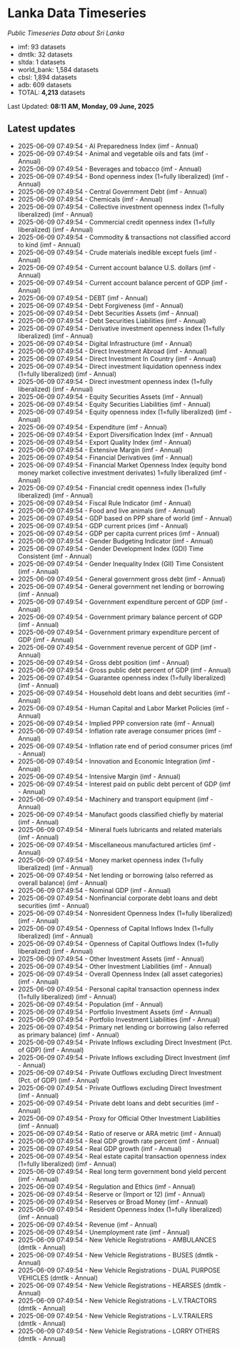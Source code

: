 # Lanka Data Timeseries
*Public Timeseries Data about Sri Lanka*

* imf: 93 datasets
* dmtlk: 32 datasets
* sltda: 1 datasets
* world_bank: 1,584 datasets
* cbsl: 1,894 datasets
* adb: 609 datasets
* TOTAL: **4,213** datasets

Last Updated: **08:11 AM, Monday, 09 June, 2025**

## Latest updates

* 2025-06-09 07:49:54 - AI Preparedness Index (imf - Annual)
* 2025-06-09 07:49:54 - Animal and vegetable oils and fats (imf - Annual)
* 2025-06-09 07:49:54 - Beverages and tobacco (imf - Annual)
* 2025-06-09 07:49:54 - Bond openness index (1=fully liberalized) (imf - Annual)
* 2025-06-09 07:49:54 - Central Government Debt (imf - Annual)
* 2025-06-09 07:49:54 - Chemicals (imf - Annual)
* 2025-06-09 07:49:54 - Collective investment openness index (1=fully liberalized) (imf - Annual)
* 2025-06-09 07:49:54 - Commercial credit openness index (1=fully liberalized) (imf - Annual)
* 2025-06-09 07:49:54 - Commodity & transactions not classified accord to kind (imf - Annual)
* 2025-06-09 07:49:54 - Crude materials inedible except fuels (imf - Annual)
* 2025-06-09 07:49:54 - Current account balance U.S. dollars (imf - Annual)
* 2025-06-09 07:49:54 - Current account balance percent of GDP (imf - Annual)
* 2025-06-09 07:49:54 - DEBT (imf - Annual)
* 2025-06-09 07:49:54 - Debt Forgiveness (imf - Annual)
* 2025-06-09 07:49:54 - Debt Securities Assets (imf - Annual)
* 2025-06-09 07:49:54 - Debt Securities Liabilities (imf - Annual)
* 2025-06-09 07:49:54 - Derivative investment openness index (1=fully liberalized) (imf - Annual)
* 2025-06-09 07:49:54 - Digital Infrastructure (imf - Annual)
* 2025-06-09 07:49:54 - Direct Investment Abroad (imf - Annual)
* 2025-06-09 07:49:54 - Direct Investment In Country (imf - Annual)
* 2025-06-09 07:49:54 - Direct investment liquidation openness index (1=fully liberalized) (imf - Annual)
* 2025-06-09 07:49:54 - Direct investment openness index (1=fully liberalized) (imf - Annual)
* 2025-06-09 07:49:54 - Equity Securities Assets (imf - Annual)
* 2025-06-09 07:49:54 - Equity Securities Liabilities (imf - Annual)
* 2025-06-09 07:49:54 - Equity openness index (1=fully liberalized) (imf - Annual)
* 2025-06-09 07:49:54 - Expenditure (imf - Annual)
* 2025-06-09 07:49:54 - Export Diversification Index (imf - Annual)
* 2025-06-09 07:49:54 - Export Quality Index (imf - Annual)
* 2025-06-09 07:49:54 - Extensive Margin (imf - Annual)
* 2025-06-09 07:49:54 - Financial Derivatives (imf - Annual)
* 2025-06-09 07:49:54 - Financial Market Openness Index (equity bond money market collective investment derivates) 1=fully liberalized (imf - Annual)
* 2025-06-09 07:49:54 - Financial credit openness index (1=fully liberalized) (imf - Annual)
* 2025-06-09 07:49:54 - Fiscal Rule Indicator (imf - Annual)
* 2025-06-09 07:49:54 - Food and live animals (imf - Annual)
* 2025-06-09 07:49:54 - GDP based on PPP share of world (imf - Annual)
* 2025-06-09 07:49:54 - GDP current prices (imf - Annual)
* 2025-06-09 07:49:54 - GDP per capita current prices (imf - Annual)
* 2025-06-09 07:49:54 - Gender Budgeting Indicator (imf - Annual)
* 2025-06-09 07:49:54 - Gender Development Index (GDI) Time Consistent (imf - Annual)
* 2025-06-09 07:49:54 - Gender Inequality Index (GII) Time Consistent (imf - Annual)
* 2025-06-09 07:49:54 - General government gross debt (imf - Annual)
* 2025-06-09 07:49:54 - General government net lending or borrowing (imf - Annual)
* 2025-06-09 07:49:54 - Government expenditure percent of GDP (imf - Annual)
* 2025-06-09 07:49:54 - Government primary balance percent of GDP (imf - Annual)
* 2025-06-09 07:49:54 - Government primary expenditure percent of GDP (imf - Annual)
* 2025-06-09 07:49:54 - Government revenue percent of GDP (imf - Annual)
* 2025-06-09 07:49:54 - Gross debt position (imf - Annual)
* 2025-06-09 07:49:54 - Gross public debt percent of GDP (imf - Annual)
* 2025-06-09 07:49:54 - Guarantee openness index (1=fully liberalized) (imf - Annual)
* 2025-06-09 07:49:54 - Household debt loans and debt securities (imf - Annual)
* 2025-06-09 07:49:54 - Human Capital and Labor Market Policies (imf - Annual)
* 2025-06-09 07:49:54 - Implied PPP conversion rate (imf - Annual)
* 2025-06-09 07:49:54 - Inflation rate average consumer prices (imf - Annual)
* 2025-06-09 07:49:54 - Inflation rate end of period consumer prices (imf - Annual)
* 2025-06-09 07:49:54 - Innovation and Economic Integration (imf - Annual)
* 2025-06-09 07:49:54 - Intensive Margin (imf - Annual)
* 2025-06-09 07:49:54 - Interest paid on public debt percent of GDP (imf - Annual)
* 2025-06-09 07:49:54 - Machinery and transport equipment (imf - Annual)
* 2025-06-09 07:49:54 - Manufact goods classified chiefly by material (imf - Annual)
* 2025-06-09 07:49:54 - Mineral fuels lubricants and related materials (imf - Annual)
* 2025-06-09 07:49:54 - Miscellaneous manufactured articles (imf - Annual)
* 2025-06-09 07:49:54 - Money market openness index (1=fully liberalized) (imf - Annual)
* 2025-06-09 07:49:54 - Net lending or borrowing (also referred as overall balance) (imf - Annual)
* 2025-06-09 07:49:54 - Nominal GDP (imf - Annual)
* 2025-06-09 07:49:54 - Nonfinancial corporate debt loans and debt securities (imf - Annual)
* 2025-06-09 07:49:54 - Nonresident Openness Index (1=fully liberalized) (imf - Annual)
* 2025-06-09 07:49:54 - Openness of Capital Inflows Index (1=fully liberalized) (imf - Annual)
* 2025-06-09 07:49:54 - Openness of Capital Outflows Index (1=fully liberalized) (imf - Annual)
* 2025-06-09 07:49:54 - Other Investment Assets (imf - Annual)
* 2025-06-09 07:49:54 - Other Investment Liabilities (imf - Annual)
* 2025-06-09 07:49:54 - Overall Openness Index (all asset categories) (imf - Annual)
* 2025-06-09 07:49:54 - Personal capital transaction openness index (1=fully liberalized) (imf - Annual)
* 2025-06-09 07:49:54 - Population (imf - Annual)
* 2025-06-09 07:49:54 - Portfolio Investment Assets (imf - Annual)
* 2025-06-09 07:49:54 - Portfolio Investment Liabilities (imf - Annual)
* 2025-06-09 07:49:54 - Primary net lending or borrowing (also referred as primary balance) (imf - Annual)
* 2025-06-09 07:49:54 - Private Inflows excluding Direct Investment (Pct. of GDP) (imf - Annual)
* 2025-06-09 07:49:54 - Private Inflows excluding Direct Investment (imf - Annual)
* 2025-06-09 07:49:54 - Private Outflows excluding Direct Investment (Pct. of GDP) (imf - Annual)
* 2025-06-09 07:49:54 - Private Outflows excluding Direct Investment (imf - Annual)
* 2025-06-09 07:49:54 - Private debt loans and debt securities (imf - Annual)
* 2025-06-09 07:49:54 - Proxy for Official Other Investment Liabilities (imf - Annual)
* 2025-06-09 07:49:54 - Ratio of reserve or ARA metric (imf - Annual)
* 2025-06-09 07:49:54 - Real GDP growth rate percent (imf - Annual)
* 2025-06-09 07:49:54 - Real GDP growth (imf - Annual)
* 2025-06-09 07:49:54 - Real estate capital transaction openness index (1=fully liberalized) (imf - Annual)
* 2025-06-09 07:49:54 - Real long term government bond yield percent (imf - Annual)
* 2025-06-09 07:49:54 - Regulation and Ethics (imf - Annual)
* 2025-06-09 07:49:54 - Reserve or (Import or 12) (imf - Annual)
* 2025-06-09 07:49:54 - Reserves or Broad Money (imf - Annual)
* 2025-06-09 07:49:54 - Resident Openness Index (1=fully liberalized) (imf - Annual)
* 2025-06-09 07:49:54 - Revenue (imf - Annual)
* 2025-06-09 07:49:54 - Unemployment rate (imf - Annual)
* 2025-06-09 07:49:54 - New Vehicle Registrations - AMBULANCES (dmtlk - Annual)
* 2025-06-09 07:49:54 - New Vehicle Registrations - BUSES (dmtlk - Annual)
* 2025-06-09 07:49:54 - New Vehicle Registrations - DUAL PURPOSE VEHICLES (dmtlk - Annual)
* 2025-06-09 07:49:54 - New Vehicle Registrations - HEARSES (dmtlk - Annual)
* 2025-06-09 07:49:54 - New Vehicle Registrations - L.V.TRACTORS (dmtlk - Annual)
* 2025-06-09 07:49:54 - New Vehicle Registrations - L.V.TRAILERS (dmtlk - Annual)
* 2025-06-09 07:49:54 - New Vehicle Registrations - LORRY OTHERS (dmtlk - Annual)